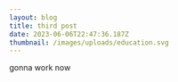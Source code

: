 ```yaml
---
layout: blog
title: third post
date: 2023-06-06T22:47:36.187Z
thumbnail: /images/uploads/education.svg
---
```

gonna work now